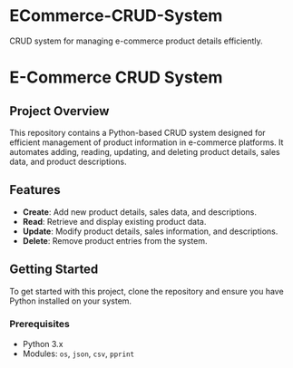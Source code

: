 # ECommerce-CRUD-System
CRUD system for managing e-commerce product details efficiently.

# E-Commerce CRUD System

## Project Overview
This repository contains a Python-based CRUD system designed for efficient management of product information in e-commerce platforms. It automates adding, reading, updating, and deleting product details, sales data, and product descriptions.

## Features
- **Create**: Add new product details, sales data, and descriptions.
- **Read**: Retrieve and display existing product data.
- **Update**: Modify product details, sales information, and descriptions.
- **Delete**: Remove product entries from the system.

## Getting Started
To get started with this project, clone the repository and ensure you have Python installed on your system.

### Prerequisites
- Python 3.x
- Modules: `os`, `json`, `csv`, `pprint`
